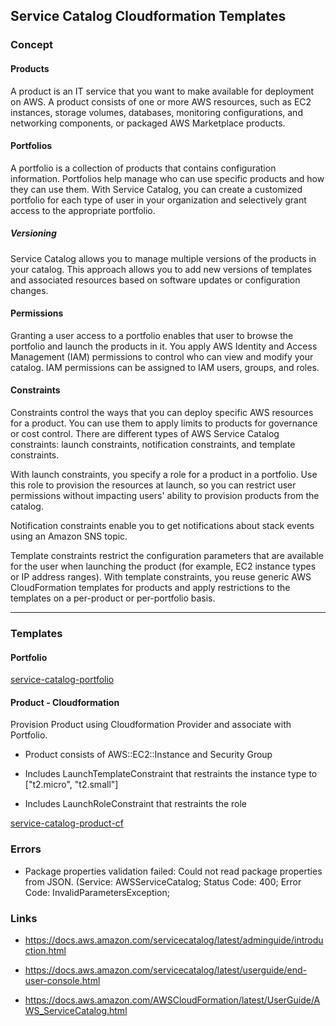 ## Service Catalog Cloudformation Templates

### Concept

#### Products
A product is an IT service that you want to make available for deployment on AWS. A product consists of one or more AWS resources, such as EC2 instances, storage volumes, databases, monitoring configurations, and networking components, or packaged AWS Marketplace products.

#### Portfolios
A portfolio is a collection of products that contains configuration information. Portfolios help manage who can use specific products and how they can use them. With Service Catalog, you can create a customized portfolio for each type of user in your organization and selectively grant access to the appropriate portfolio. 

##### Versioning
Service Catalog allows you to manage multiple versions of the products in your catalog. This approach allows you to add new versions of templates and associated resources based on software updates or configuration changes.

#### Permissions
Granting a user access to a portfolio enables that user to browse the portfolio and launch the products in it. You apply AWS Identity and Access Management (IAM) permissions to control who can view and modify your catalog. IAM permissions can be assigned to IAM users, groups, and roles.

#### Constraints
Constraints control the ways that you can deploy specific AWS resources for a product. You can use them to apply limits to products for governance or cost control. There are different types of AWS Service Catalog constraints: launch constraints, notification constraints, and template constraints.

With launch constraints, you specify a role for a product in a portfolio. Use this role to provision the resources at launch, so you can restrict user permissions without impacting users' ability to provision products from the catalog.

Notification constraints enable you to get notifications about stack events using an Amazon SNS topic.

Template constraints restrict the configuration parameters that are available for the user when launching the product (for example, EC2 instance types or IP address ranges). With template constraints, you reuse generic AWS CloudFormation templates for products and apply restrictions to the templates on a per-product or per-portfolio basis.


------


### Templates

#### Portfolio

[service-catalog-portfolio](service-catalog-portfolio.yaml)


#### Product - Cloudformation

Provision Product using Cloudformation Provider and associate with Portfolio.

- Product consists of AWS::EC2::Instance and Security Group

- Includes LaunchTemplateConstraint that restraints the instance type to ["t2.micro", "t2.small"]

- Includes LaunchRoleConstraint that restraints the role

[service-catalog-product-cf](service-catalog-product-cf.yaml)

### Errors

- Package properties validation failed: Could not read package properties from JSON. (Service: AWSServiceCatalog; Status Code: 400; Error Code: InvalidParametersException;

### Links

- https://docs.aws.amazon.com/servicecatalog/latest/adminguide/introduction.html

- https://docs.aws.amazon.com/servicecatalog/latest/userguide/end-user-console.html

- https://docs.aws.amazon.com/AWSCloudFormation/latest/UserGuide/AWS_ServiceCatalog.html